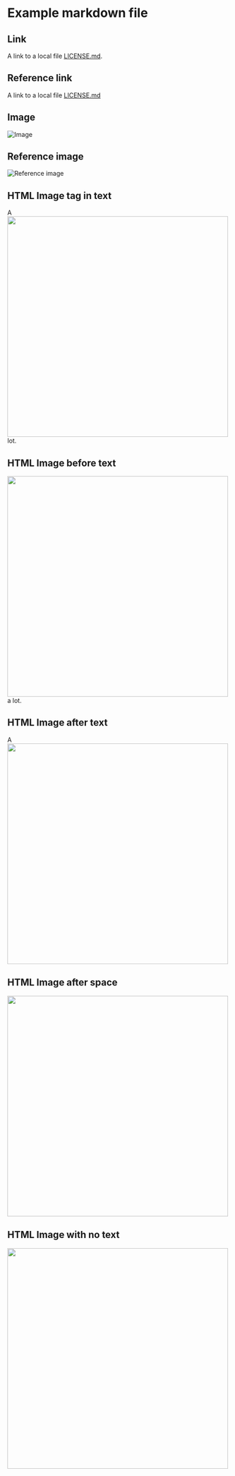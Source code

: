 # Example markdown file

## Link

A link to a local file [LICENSE.md](https://github.com/realazthat/mdremotifier/blob/master/LICENSE.md).

## Reference link

A link to a local file [LICENSE.md][1]

[1]: https://github.com/realazthat/mdremotifier/blob/master/LICENSE.md

## Image

![Image](https://raw.githubusercontent.com/realazthat/mdremotifier/master/.gitub/demo.gif)

## Reference image

![Reference image][2]

[2]: https://github.com/realazthat/mdremotifier/blob/master/.gitub/demo.gif

## HTML Image tag in text

A <img src="https://raw.githubusercontent.com/realazthat/mdremotifier/master/.gitub/demo.gif" width="500"/> lot.

## HTML Image before text

<img src="https://raw.githubusercontent.com/realazthat/mdremotifier/master/.gitub/demo.gif" width="500"/> a lot.

## HTML Image after text

A <img src="https://raw.githubusercontent.com/realazthat/mdremotifier/master/.gitub/demo.gif" width="500"/>

## HTML Image after space

 <img src="https://raw.githubusercontent.com/realazthat/mdremotifier/master/.gitub/demo.gif" width="500"/>

## HTML Image with no text

<img src="https://raw.githubusercontent.com/realazthat/mdremotifier/master/.gitub/demo.gif" width="500"/>

